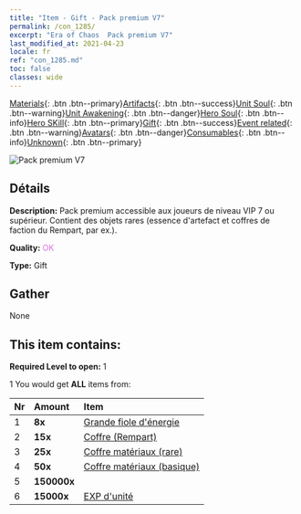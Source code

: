 ```yaml
---
title: "Item - Gift - Pack premium V7"
permalink: /con_1285/
excerpt: "Era of Chaos  Pack premium V7"
last_modified_at: 2021-04-23
locale: fr
ref: "con_1285.md"
toc: false
classes: wide
---
```

 [Materials](/ItemsFR/){: .btn .btn--primary}[Artifacts](/ItemsFR/Artifacts/){: .btn .btn--success}[Unit Soul](/ItemsFR/UnitSoul/){: .btn .btn--warning}[Unit Awakening](/ItemsFR/UnitAwakening/){: .btn .btn--danger}[Hero Soul](/ItemsFR/HeroSoul/){: .btn .btn--info}[Hero SKill](/ItemsFR/HeroSkill/){: .btn .btn--primary}[Gift](/ItemsFR/Gift/){: .btn .btn--success}[Event related](/ItemsFR/Events/){: .btn .btn--warning}[Avatars](/ItemsFR/Avatars/){: .btn .btn--danger}[Consumables](/ItemsFR/Consumables/){: .btn .btn--info}[Unknown](/ItemsFR/Unknown/){: .btn .btn--primary}

 ![Pack premium V7](/images/t/i_905007.png)

## Détails
 **Description:** Pack premium accessible aux joueurs de niveau VIP 7 ou supérieur. Contient des objets rares (essence d'artefact et coffres de faction du Rempart, par ex.).

 **Quality:** <span style="color: #DA70D6">OK</span>

 **Type:** Gift

## Gather

  None

## This item contains:

 **Required Level to open:** 1

 1 You would get **ALL** items  from:

  | Nr | Amount |     Item    |
  |:---|:-------|:------------|
  | 1 |  **8x** | [Grande fiole d'énergie](/ItemsFR/con_726/) |  | 
  | 2 |  **15x** | [Coffre (Rempart)](/ItemsFR/con_1270/) |  | 
  | 3 |  **25x** | [Coffre matériaux (rare)](/ItemsFR/con_757/) |  | 
  | 4 |  **50x** | [Coffre matériaux (basique)](/ItemsFR/con_756/) |  | 
  | 5 |  **150000x** | <i class="fas fa-coins"/> |  | 
  | 6 |  **15000x** | [EXP d'unité](/ItemsFR/con_902/) |  | 
